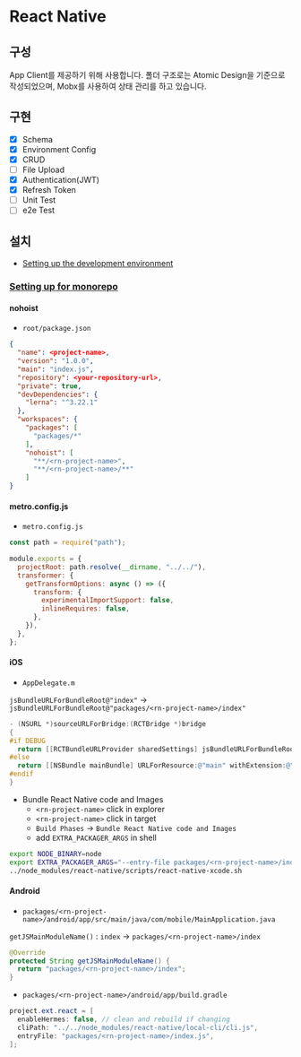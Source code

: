 # React Native

## 구성

App Client를 제공하기 위해 사용합니다. 폴더 구조로는 Atomic Design을 기준으로 작성되었으며, Mobx를 사용하여 상태 관리를 하고 있습니다.

## 구현

* [x] Schema
* [x] Environment Config
* [x] CRUD
* [ ] File Upload
* [x] Authentication(JWT)
* [x] Refresh Token
* [ ] Unit Test
* [ ] e2e Test

## 설치

* [Setting up the development environment](https://reactnative.dev/docs/environment-setup)

### [Setting up for monorepo](https://velog.io/@younuk23/React-Native-CRA-MonoRepo-%ED%99%98%EA%B2%BD-%EA%B5%AC%EC%B6%95%ED%95%98%EA%B8%B0)

#### nohoist

* `root/package.json`

```json
{
  "name": <project-name>,
  "version": "1.0.0",
  "main": "index.js",
  "repository": <your-repository-url>,
  "private": true,
  "devDependencies": {
    "lerna": "^3.22.1"
  },
  "workspaces": {
    "packages": [
      "packages/*"
    ],
    "nohoist": [
      "**/<rn-project-name>",
      "**/<rn-project-name>/**"
    ]
}
```

#### metro.config.js

* `metro.config.js`

```js
const path = require("path");

module.exports = {
  projectRoot: path.resolve(__dirname, "../../"),
  transformer: {
    getTransformOptions: async () => ({
      transform: {
        experimentalImportSupport: false,
        inlineRequires: false,
      },
    }),
  },
};
```

#### iOS

* `AppDelegate.m`

`jsBundleURLForBundleRoot@"index"` -> `jsBundleURLForBundleRoot@"packages/<rn-project-name>/index"`

```objective-c
- (NSURL *)sourceURLForBridge:(RCTBridge *)bridge
{
#if DEBUG
  return [[RCTBundleURLProvider sharedSettings] jsBundleURLForBundleRoot:@"packages/<rn-project-name>/index" fallbackResource:nil];
#else
  return [[NSBundle mainBundle] URLForResource:@"main" withExtension:@"jsbundle"];
#endif
}
```

* Bundle React Native code and Images
  * `<rn-project-name>` click in explorer
  * `<rn-project-name>` click in target
  * `Build Phases` -> `Bundle React Native code and Images`
  * add `EXTRA_PACKAGER_ARGS` in shell

```sh
export NODE_BINARY=node
export EXTRA_PACKAGER_ARGS="--entry-file packages/<rn-project-name>/index.js --reset-cache"
../node_modules/react-native/scripts/react-native-xcode.sh
```

#### Android

* `packages/<rn-project-name>/android/app/src/main/java/com/mobile/MainApplication.java`

`getJSMainModuleName()` : `index` -> `packages/<rn-project-name>/index`

```java
@Override
protected String getJSMainModuleName() {
  return "packages/<rn-project-name>/index";
}
```

* `packages/<rn-project-name>/android/app/build.gradle`

```java
project.ext.react = [
  enableHermes: false, // clean and rebuild if changing
  cliPath: "../../node_modules/react-native/local-cli/cli.js",
  entryFile: "packages/<rn-project-name>/index.js",
];
```
